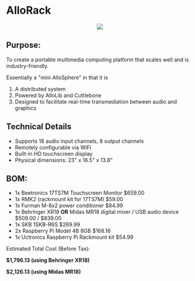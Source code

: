 # AlloRack

<div align=center>
<img src=https://i.imgur.com/5y7FLne.jpeg>
</div>

## Purpose:
To create a portable multimedia computing platform that scales well and is industry-friendly.

Essentially a "mini AlloSphere" in that it is
1. A distributed system 
2. Powered by AlloLib and Cuttlebone
3. Designed to facilitate real-time transmediation between audio and graphics

## Technical Details
- Supports 18 audio input channels, 8 output channels
- Remotely configurable via WiFi
- Built-in HD touchscreen display
- Physical dimensions: 23" x 16.5" x 13.8"

## BOM:
- 1x Beetronics 17TS7M Touchscreen Monitor $659.00
- 1x RMK2 (rackmount kit for 17TS7M) $59.00
- 1x Furman M-8x2 power conditioner $84.99
- 1x Behringer XR18 **OR** Midas MR18 digital mixer / USB audio device $509.00 / $839.00
- 1x SKB 1SKB-R6S $269.99
- 2x Raspberry Pi Model 4B 8GB $168.16
- 1x Uctronics Raspberry Pi Rackmount kit $54.99

Estimated Total Cost (Before Tax):

**$1,796.13 (using Behringer XR18)** 

**$2,126.13 (using Midas MR18)**